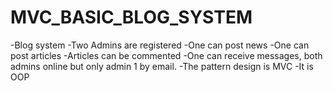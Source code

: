 # MVC_BASIC_BLOG_SYSTEM

-Blog system
-Two Admins are registered
-One can post news
-One can post articles
-Articles can be commented
-One can receive messages, both admins online but only admin 1 by email.
-The pattern design is MVC
-It is OOP
